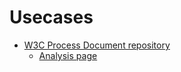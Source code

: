 # Usecases
- [W3C Process Document repository](https://github.com/w3c/w3process)
  - [Analysis page](https://github.com/icat-lab/g4n/blob/main/case_analysis/W3C_processCG.md)
